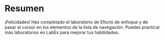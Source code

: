 # Resumen

¡Felicidades! Has completado el laboratorio de Efecto de enfoque y de pasar el cursor en los elementos de la lista de navegación. Puedes practicar más laboratorios en LabEx para mejorar tus habilidades.
